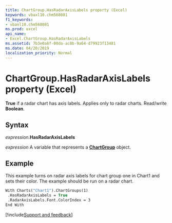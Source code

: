 ```yaml
---
title: ChartGroup.HasRadarAxisLabels property (Excel)
keywords: vbaxl10.chm568081
f1_keywords:
- vbaxl10.chm568081
ms.prod: excel
api_name:
- Excel.ChartGroup.HasRadarAxisLabels
ms.assetid: 7b3e0a6f-00da-ac8b-9a64-d79923f13481
ms.date: 04/20/2019
localization_priority: Normal
---
```



# ChartGroup.HasRadarAxisLabels property (Excel)

**True** if a radar chart has axis labels. Applies only to radar charts. Read/write **Boolean**.


## Syntax

_expression_.**HasRadarAxisLabels**

_expression_ A variable that represents a **[ChartGroup](Excel.ChartGroup(object).md)** object.


## Example

This example turns on radar axis labels for chart group one in Chart1 and sets their color. The example should be run on a radar chart.

```vb
With Charts("Chart1").ChartGroups(1) 
 .HasRadarAxisLabels = True 
 .RadarAxisLabels.Font.ColorIndex = 3 
End With
```




[!include[Support and feedback](~/includes/feedback-boilerplate.md)]